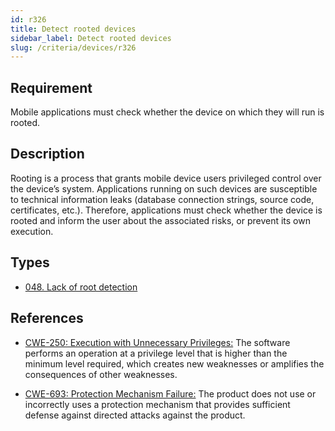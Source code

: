 ```yaml
---
id: r326
title: Detect rooted devices
sidebar_label: Detect rooted devices
slug: /criteria/devices/r326
---
```


## Requirement

Mobile applications must check whether the device on which they will run
is rooted.

## Description

Rooting is a process that grants mobile device users privileged control over
the device’s system. Applications running on such devices are susceptible to
technical information leaks (database connection strings, source code,
certificates, etc.). Therefore, applications must check whether the device is
rooted and inform the user about the associated risks,
or prevent its own execution.

## Types

- [048. Lack of root detection](https://fluidattacks.com/products/rules/findings/048/)

## References

- [CWE-250: Execution with Unnecessary Privileges:](https://cwe.mitre.org/data/definitions/250.html)
The software performs an operation at a privilege level that is higher than the
minimum level required, which creates new weaknesses or amplifies the
consequences of other weaknesses.

- [CWE-693: Protection Mechanism Failure:](https://cwe.mitre.org/data/definitions/250.html)
The product does not use or incorrectly uses a protection mechanism that
provides sufficient defense against directed attacks against the product.
